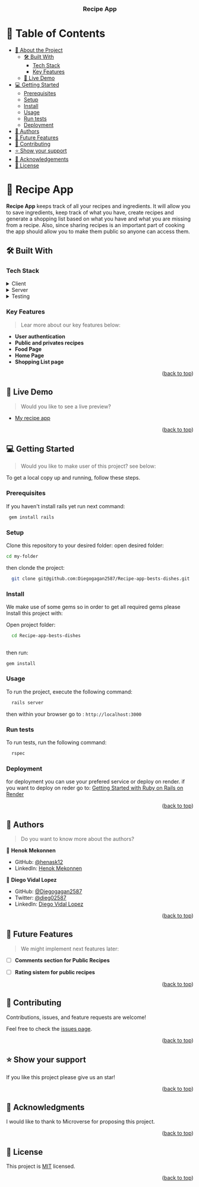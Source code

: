 <a name="readme-top"></a>

<div align="center">

  <h3><b>Recipe App</b></h3>

</div>

<!-- TABLE OF CONTENTS -->

# 📗 Table of Contents

- [📖 About the Project](#about-project)
  - [🛠 Built With](#built-with)
    - [Tech Stack](#tech-stack)
    - [Key Features](#key-features)
  - [🚀 Live Demo](#live-demo)
- [💻 Getting Started](#getting-started)
  - [Prerequisites](#prerequisites)
  - [Setup](#setup)
  - [Install](#install)
  - [Usage](#usage)
  - [Run tests](#run-tests)
  - [Deployment](#deployment)
- [👥 Authors](#authors)
- [🔭 Future Features](#future-features)
- [🤝 Contributing](#contributing)
- [⭐️ Show your support](#support)
- [🙏 Acknowledgements](#acknowledgements)
- [📝 License](#license)

<!-- PROJECT DESCRIPTION -->

# 📖 Recipe App <a name="about-project"></a>

**Recipe App** keeps track of all your recipes and ingredients. It will allow you to save ingredients, keep track of what you have, create recipes and generate a shopping list based on what you have and what you are missing from a recipe. Also, since sharing recipes is an important part of cooking the app should allow you to make them public so anyone can access them.

## 🛠 Built With <a name="built-with"></a>

### Tech Stack <a name="tech-stack"></a>
<details>
  <summary>Client</summary>
    <ul>
    <li><a href="https://developer.mozilla.org/en-US/docs/Web/HTML">HTML</a></li>
    <li><a href="https://developer.mozilla.org/en-US/docs/Web/CSS">CSS</a></li>
    <li><a href="https://getbootstrap.com/">Bootstrap</a></li>
  </ul>
</details>
<details>
  <summary>Server</summary>
    <ul>
    <li><a href="https://rubyonrails.org/">Ruby on Rails</a></li>
    <li><a href="https://www.postgresql.org/">PostgreSQL</a></li>
    <li><a href="https://github.com/heartcombo/devise">Devise (for authentication)</a></li>
    <li><a href="https://render.com/docs/deploy-rails">Render services (for deployment)</a></li>
  </ul>
</details>
<details>
  <summary>Testing</summary>
    <ul>
    <li><a href="https://rspec.info/">RSpec</a></li>
    <li><a href="https://github.com/rspec/rspec-rails">rspec-rails</a></li>
    <li><a href="https://github.com/teamcapybara/capybara">Capybara</a></li>
  </ul>
</details>



<!-- Features -->

### Key Features <a name="key-features"></a>

> Lear more about our key features below:

- **User authentication**
- **Public and privates recipes**
- **Food Page**
- **Home Page**
- **Shopping List page**



<p align="right">(<a href="#readme-top">back to top</a>)</p>

<!-- LIVE DEMO -->

## 🚀 Live Demo <a name="live-demo"></a>

> Would you like to see a live preview?

- [My recipe app](https://my-recipe-app-d41m.onrender.com/users/sign_in)

<p align="right">(<a href="#readme-top">back to top</a>)</p>

<!-- GETTING STARTED -->

## 💻 Getting Started <a name="getting-started"></a>

> Would you like to make user of this project? see below:

To get a local copy up and running, follow these steps.

### Prerequisites

If you haven't install rails yet run next command:

```sh
 gem install rails
```

### Setup

Clone this repository to your desired folder:
open desired folder:
```sh
cd my-folder
```
then clonde the project:
```sh
  git clone git@github.com:Diegogagan2587/Recipe-app-bests-dishes.git
```


### Install
We make use of some gems so in order to get all required gems please
Install this project with:

Open project folder:
```sh
  cd Recipe-app-bests-dishes
  
```
then run:
```sh
gem install
```


### Usage

To run the project, execute the following command:

```sh
  rails server
```
then within your browser go to : `http://localhost:3000`

### Run tests

To run tests, run the following command:


```sh
  rspec
```


### Deployment

for deployment you can use your prefered service or deploy on render.
if you want to deploy on reder go to:
[Getting Started with Ruby on Rails on Render](https://render.com/docs/deploy-rails)

<p align="right">(<a href="#readme-top">back to top</a>)</p>

<!-- AUTHORS -->

## 👥 Authors <a name="authors"></a>

> Do you want to know more about the authors?

👤 **Henok Mekonnen**

- GitHub: [@henask12](https://github.com/henask12)
- LinkedIn: [Henok Mekonnen](https://www.linkedin.com/in/henokmekonnen1)

👤 **Diego Vidal Lopez**

- GitHub: [@Diegogagan2587](https://github.com/Diegogagan2587)
- Twitter: [@dieg02587](https://twitter.com/dieg02587)
- LinkedIn: [Diego Vidal Lopez](https://www.linkedin.com/in/diego-vidal-lopez/)

<p align="right">(<a href="#readme-top">back to top</a>)</p>

<!-- FUTURE FEATURES -->

## 🔭 Future Features <a name="future-features"></a>

> We might implement next features later:

- [ ] **Comments section for Public Recipes**
- [ ] **Rating sistem for public recipes**


<p align="right">(<a href="#readme-top">back to top</a>)</p>

<!-- CONTRIBUTING -->

## 🤝 Contributing <a name="contributing"></a>

Contributions, issues, and feature requests are welcome!

Feel free to check the [issues page](https://github.com/Diegogagan2587/Recipe-app-bests-dishes/issues).

<p align="right">(<a href="#readme-top">back to top</a>)</p>

<!-- SUPPORT -->

## ⭐️ Show your support <a name="support"></a>


If you like this project please give us an star!

<p align="right">(<a href="#readme-top">back to top</a>)</p>

<!-- ACKNOWLEDGEMENTS -->

## 🙏 Acknowledgments <a name="acknowledgements"></a>


I would like to thank to Microverse for proposing this project.

<p align="right">(<a href="#readme-top">back to top</a>)</p>

<!-- LICENSE -->

## 📝 License <a name="license"></a>

This project is [MIT](./LICENSE) licensed.
<p align="right">(<a href="#readme-top">back to top</a>)</p>